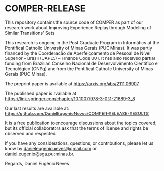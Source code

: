 # COMPER-RELEASE
This repository contains the source code of COMPER as part of our research work about Improving Experience Replay through Modeling of Similar Transitions' Sets.

This research is ongoing in the Post Graduate Program in Informátics at the Pontifical Catholic University of Minas Gerais (PUC Minas). It was partly financed by the Coordenacão de Aperfeiçoamento de Pessoal de Nível Superior – Brasil (CAPES) – Finance Code 001. It has also received partial funding from Brazilian Conselho Nacional de Desenvolvimento Científico e Tecnológico (CNPq) and from the Pontifical Catholic University of Minas Gerais (PUC Minas).

The preprint paper is available at https://arxiv.org/abs/2111.06907.

The published paper is available at https://link.springer.com/chapter/10.1007/978-3-031-21689-3_8

Our last results are available at: https://github.com/DanielEugenioNeves/COMPER-RELEASE-RESULTS

It is a free publication to encourage discussions about the topics covered, but its official collaborators ask that the terms of license and rights be observed and respected.

If you have any considerations, questions, or contributions, please let us know by danieleugenio.neves@gmail.com or daniel.eugenio@sga.pucminas.br.

Regards,
Daniel Eugênio Neves
